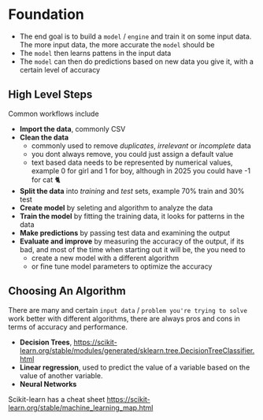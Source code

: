# Foundation

- The end goal is to build a `model` / `engine` and train it on some input data. The more input data, the more accurate the `model` should be
- The `model` then learns pattens in the input data
- The `model` can then do predictions based on new data you give it, with a certain level of accuracy

## High Level Steps

Common workflows include

- **Import the data**, commonly CSV
- **Clean the data**
  - commonly used to remove _duplicates_, _irrelevant_ or _incomplete_ data
  - you dont always remove, you could just assign a default value
  - text based data needs to be represented by numerical values, example 0 for girl and 1 for boy, although in 2025 you could have -1 for cat 🐈
- **Split the data** into _training_ and _test_ sets, example 70% train and 30% test
- **Create model** by seleting and algorithm to analyze the data
- **Train the model** by fitting the training data, it looks for patterns in the data
- **Make predictions** by passing test data and examining the output
- **Evaluate and improve** by measuring the accuracy of the output, if its bad, and most of the time when starting out it will be, the you need to
  - create a new model with a different algorithm
  - or fine tune model parameters to optimize the accuracy

## Choosing An Algorithm

There are many and certain `input data` / `problem you're trying to solve` work better with different algorithms, there are always pros and cons in terms of accuracy and performance.

- **Decision Trees**, https://scikit-learn.org/stable/modules/generated/sklearn.tree.DecisionTreeClassifier.html
- **Linear regression**, used to predict the value of a variable based on the value of another variable.
- **Neural Networks**

Scikit-learn has a cheat sheet https://scikit-learn.org/stable/machine_learning_map.html